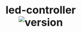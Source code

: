 # <p align="center">led-controller <br>![version](https://img.shields.io/badge/version-0-blue)</p>

